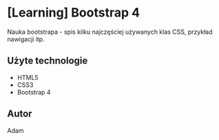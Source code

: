 # [Learning] Bootstrap 4

Nauka bootstrapa - spis kilku najczęściej używanych klas CSS, przykład nawigacji itp.


## Użyte technologie

- HTML5
- CSS3
- Bootstrap 4

## Autor

Adam
